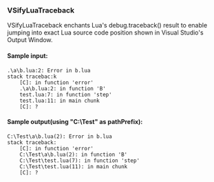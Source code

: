 ### VSifyLuaTraceback
VSifyLuaTraceback enchants Lua's debug.traceback() result to enable jumping into exact Lua source code position shown in Visual Studio's Output Window.

#### Sample input:

```
.\a\b.lua:2: Error in b.lua
stack tracebac:k
	[C]: in function 'error'
	.\a\b.lua:2: in function 'B'
	test.lua:7: in function 'step'
	test.lua:11: in main chunk
	[C]: ?
```

#### Sample output(using "C:\Test\" as pathPrefix):

```
C:\Test\a\b.lua(2): Error in b.lua
stack traceback:
	[C]: in function 'error'
	C:\Test\a\b.lua(2): in function 'B'
	C:\Test\test.lua(7): in function 'step'
	C:\Test\test.lua(11): in main chunk
	[C]: ?
```
